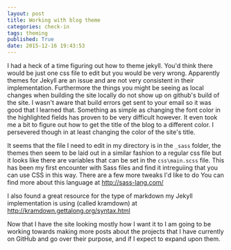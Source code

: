 ```yaml
---
layout: post
title: Working with blog theme
categories: check-in
tags: theming
published: True
date: 2015-12-16 19:43:53
---
```


I had a heck of a time figuring out how to theme jekyll. You'd think there would be just one css file to edit but you would be very wrong. Apparently themes for Jekyll are an issue and are not very consistent in their implementation. Furthermore the things you might be seeing as local changes when building the site locally do not show up on github's build of the site. I wasn't aware that build errors get sent to your email so it was good that I learned that. Something as simple as changing the font color in the highlighted fields has proven to be very difficult however. It even took me a bit to figure out how to get the title of the blog to a different color. I persevered though in at least changing the color of the site's title.

It seems that the file I need to edit in my directory is in the `_sass` folder, the themes then seem to be laid out in a similar fashion to a regular css file but it looks like there are variables that can be set in the `css\main.scss` file. This has been my first encounter with Sass files and find it intreguiing that you can use CSS in this way. There are a few more tweaks I'd like to do You can find more about this language at <http://sass-lang.com/>

I also found a great resource for the type of markdown my Jekyll implementation is using (called kramdown) at <http://kramdown.gettalong.org/syntax.html>

Now that I have the site looking mostly how I want it to I am going to be working towards making more posts about the projects that I have currently on GitHub and go over their purpose, and if I expect to expand upon them.